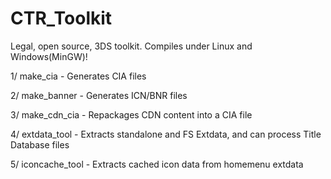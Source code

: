 CTR_Toolkit
=============

Legal, open source, 3DS toolkit. Compiles under Linux and Windows(MinGW)!

1/ make_cia - Generates CIA files

2/ make_banner - Generates ICN/BNR files

3/ make_cdn_cia - Repackages CDN content into a CIA file

4/ extdata_tool - Extracts standalone and FS Extdata, and can process Title Database files

5/ iconcache_tool - Extracts cached icon data from homemenu extdata

